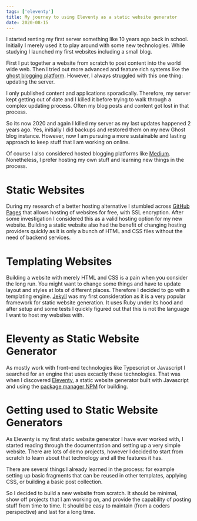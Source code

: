```yaml
---
tags: ['eleventy']
title: My journey to using Eleventy as a static website generator
date: 2020-08-15
---
```


I started renting my first server something like 10 years ago back in school. Initially I merely used it to play around with some new technologies. While studying I launched my first websites including a small blog.

First I put together a website from scratch to post content into the world wide web. Then I tried out more advanced and feature rich systems like the [ghost blogging platform](https://ghost.org/). However, I always struggled with this one thing: updating the server.

I only published content and applications sporadically. Therefore, my server kept getting out of date and I killed it before trying to walk through a complex updating process. Often my blog posts and content got lost in that process.

So its now 2020 and again I killed my server as my last updates happened 2 years ago. Yes, initially I did backups and restored them on my new Ghost blog instance. However, now I am pursuing a more sustainable and lasting approach to keep stuff that I am working on online.

Of course I also considered hosted blogging platforms like [Medium](https://medium.com/). Nonetheless, I prefer hosting my own stuff and learning new things in the process.

# Static Websites

During my research of a better hosting alternative I stumbled across [GitHub Pages](https://pages.github.com/) that allows hosting of websites for free, with SSL encryption. After some investigation I considered this as a valid hosting option for my new website. Building a static website also had the benefit of changing hosting providers quickly as it is only a bunch of HTML and CSS files without the need of backend services.

# Templating Websites

Building a website with merely HTML and CSS is a pain when you consider the long run. You might want to change some things and have to update layout and styles at lots of different places. Therefore I decided to go with a templating engine. [Jekyll](https://jekyllrb.com/) was my first consideration as it is a very popular framework for static website generation. It uses Ruby under its hood and after setup and some tests I quickly figured out that this is not the language I want to host my websites with.

# Eleventy as Static Website Generator

As mostly work with front-end technologies like Typescript or Javascript I searched for an engine that uses excactly these technologies. That was when I discovered [Eleventy](https://www.11ty.dev/), a static website generator built with Javascript and using the [package manager NPM](https://www.npmjs.com/) for building.

# Getting used to Static Website Generators

As Eleventy is my first static website generator I have ever worked with, I started reading through the documentation and setting up a very simple website. There are lots of demo projects, however I decided to start from scratch to learn about that technology and all the features it has.

There are several things I already learned in the process: for example setting up basic fragments that can be reused in other templates, applying CSS, or building a basic post collection.

So I decided to build a new website from scratch. It should be minimal, show off projects that I am working on, and provide the capability of posting stuff from time to time. It should be easy to maintain (from a coders perspective) and last for a long time.
